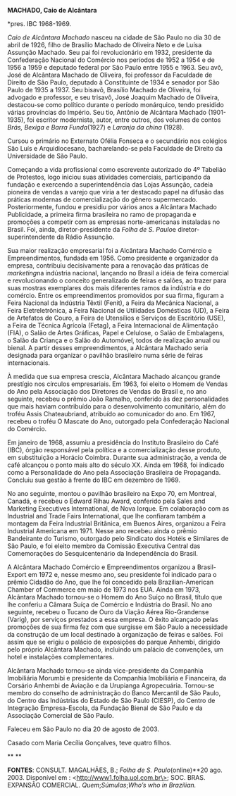 **MACHADO, Caio de Alcântara**

\*pres. IBC 1968-1969.

*Caio de Alcântara Machado* nasceu na cidade de São Paulo no dia 30 de
abril de 1926, filho de Brasílio Machado de Oliveira Neto e de Luísa
Assunção Machado. Seu pai foi revolucionário em 1932, presidente da
Confederação Nacional do Comércio nos períodos de 1952 a 1954 e de 1956
a 1959 e deputado federal por São Paulo entre 1955 e 1963. Seu avô, José
de Alcântara Machado de Oliveira, foi professor da Faculdade de Direito
de São Paulo, deputado à Constituinte de 1934 e senador por São Paulo de
1935 a 1937. Seu bisavô, Brasílio Machado de Oliveira, foi advogado e
professor, e seu trisavô, José Joaquim Machado de Oliveira, destacou-se
como político durante o período monárquico, tendo presidido várias
províncias do Império. Seu tio, Antônio de Alcântara Machado
(1901-1935), foi escritor modernista, autor, entre outros, dos volumes
de contos *Brás, Bexiga* *e Barra Funda*(1927) e *Laranja da china*
(1928).

Cursou o primário no Externato Ofélia Fonseca e o secundário nos
colégios São Luís e Arquidiocesano, bacharelando-se pela Faculdade de
Direito da Universidade de São Paulo.

Começando a vida profissional como escrevente autorizado do 4º Tabelião
de Protestos, logo iniciou suas atividades comerciais, participando da
fundação e exercendo a superintendência das Lojas Assunção, cadeia
pioneira de vendas a varejo que viria a ter destacado papel na difusão
das práticas modernas de comercialização do gênero supermercado.
Posteriormente, fundou e presidiu por vários anos a Alcântara Machado
Publicidade, a primeira firma brasileira no ramo de propaganda e
promoções a competir com as empresas norte-americanas instaladas no
Brasil. Foi, ainda, diretor-presidente da *Folha de S. Paulo*e
diretor-superintendente da Rádio Assunção.

Sua maior realização empresarial foi a Alcântara Machado Comércio e
Empreendimentos, fundada em 1956. Como presidente e organizador da
empresa, contribuiu decisivamente para a renovação das práticas de
*marketing*na indústria nacional, lançando no Brasil a idéia de feira
comercial e revolucionando o conceito generalizado de feiras e salões,
ao trazer para suas mostras exemplares dos mais diferentes ramos da
indústria e do comércio. Entre os empreendimentos promovidos por sua
firma, figuram a Feira Nacional da Indústria Têxtil (Fenit), a Feira da
Mecânica Nacional, a Feira Eletreletrônica, a Feira Nacional de
Utilidades Domésticas (UD), a Feira de Artefatos de Couro, a Feira de
Utensílios e Serviços de Escritório (USE), a Feira de Técnica Agrícola
(Fetag), a Feira Internacional de Alimentação (FIA), o Salão de Artes
Gráficas, Papel e Celulose, o Salão de Embalagens, o Salão da Criança e
o Salão do Automóvel, todos de realização anual ou bienal. A partir
desses empreendimentos, a Alcântara Machado seria designada para
organizar o pavilhão brasileiro numa série de feiras internacionais.

À medida que sua empresa crescia, Alcântara Machado alcançou grande
prestígio nos círculos empresariais. Em 1963, foi eleito o Homem de
Vendas do Ano pela Associação dos Diretores de Vendas do Brasil e, no
ano seguinte, recebeu o prêmio João Ramalho, conferido às dez
personalidades que mais haviam contribuído para o desenvolvimento
comunitário, além do troféu Assis Chateaubriand, atribuído ao
comunicador do ano. Em 1967, recebeu o troféu O Mascate do Ano,
outorgado pela Confederação Nacional do Comércio.

Em janeiro de 1968, assumiu a presidência do Instituto Brasileiro do
Café (IBC), órgão responsável pela política e a comercialização desse
produto, em substituição a Horácio Coimbra. Durante sua administração, a
venda de café alcançou o ponto mais alto do século XX. Ainda em 1968,
foi indicado como a Personalidade do Ano pela Associação Brasileira de
Propaganda. Concluiu sua gestão à frente do IBC em dezembro de 1969.

No ano seguinte, montou o pavilhão brasileiro na Expo 70, em Montreal,
Canadá, e recebeu o Edward Rihau Award, conferido pela Sales and
Marketing Executives International, de Nova Iorque. Em colaboração com
as Industrial and Trade Fairs International, que lhe confiaram também a
montagem da Feira Industrial Britânica, em Buenos Aires, organizou a
Feira Industrial Americana em 1971. Nesse ano recebeu ainda o prêmio
Bandeirante do Turismo, outorgado pelo Sindicato dos Hotéis e Similares
de São Paulo, e foi eleito membro da Comissão Executiva Central das
Comemorações do Sesquicentenário da Independência do Brasil.

A Alcântara Machado Comércio e Empreendimentos organizou a Brasil-Export
em 1972 e, nesse mesmo ano, seu presidente foi indicado para o prêmio
Cidadão do Ano, que lhe foi concedido pela Brazilian-American Chamber of
Commerce em maio de 1973 nos EUA. Ainda em 1973, Alcântara Machado
tornou-se o Homem do Ano Suíço no Brasil, título que lhe conferiu a
Câmara Suíça de Comércio e Indústria do Brasil. No ano seguinte, recebeu
o Tucano de Ouro da Viação Aérea Rio-Grandense (Varig), por serviços
prestados a essa empresa. O êxito alcançado pelas promoções de sua firma
fez com que surgisse em São Paulo a necessidade da construção de um
local destinado à organização de feiras e salões. Foi assim que se
erigiu o palácio de exposições do parque Anhembi, dirigido pelo próprio
Alcântara Machado, incluindo um palácio de convenções, um hotel e
instalações complementares.

Alcântara Machado tornou-se ainda vice-presidente da Companhia
Imobiliária Morumbi e presidente da Companhia Imobiliária e Financeira,
da Corsário Anhembi de Aviação e da Urupianga Agropecuária. Tornou-se
membro do conselho de administração do Banco Mercantil de São Paulo, do
Centro das Indústrias do Estado de São Paulo (CIESP), do Centro de
Integração Empresa-Escola, da Fundação Bienal de São Paulo e da
Associação Comercial de São Paulo.

Faleceu em São Paulo no dia 20 de agosto de 2003.

Casado com Maria Cecília Gonçalves, teve quatro filhos.

** **

**FONTES**: CONSULT. MAGALHÃES, B.; *Folha de S. Paulo*(online)**20 ago.
2003. Disponível em : \<http://www1.folha.uol.com.br\>; SOC. BRAS.
EXPANSÃO COMERCIAL. *Quem*;*Súmulas*;*Who’s who in Brazilian.*

 
